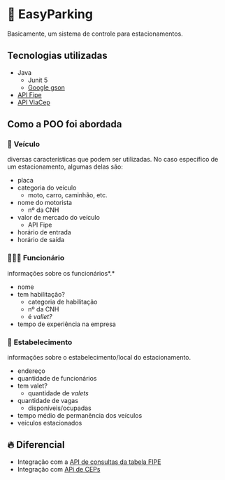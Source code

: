 # 🚙 EasyParking

Basicamente, um sistema de controle para estacionamentos.

## Tecnologias utilizadas

- Java
    - Junit 5
    - [Google gson](https://github.com/google/gson)
- [API Fipe](https://fipeapi.appspot.com/)
- [API ViaCep](https://viacep.com.br/)

## Como a POO foi abordada

### 🛵 **Veículo**

diversas características que podem ser utilizadas. No caso específico de um estacionamento, algumas delas são:

- placa
- categoria do veículo
    - moto, carro, caminhão, etc.
- nome do motorista
    - nº da CNH
- valor de mercado do veículo
    - API Fipe
- horário de entrada
- horário de saída

### 👷🏾‍♂️ **Funcionário**

informações sobre os funcionários*.*

- nome
- tem habilitação?
    - categoria de habilitação
    - nº da CNH
    - é *vallet?*
- tempo de experiência na empresa

### 🏢 **Estabelecimento**

informações sobre o estabelecimento/local do estacionamento.

- endereço
- quantidade de funcionários
- tem valet?
    - quantidade de *valets*
- quantidade de vagas
    - disponíveis/ocupadas
- tempo médio de permanência dos veículos
- veículos estacionados

## 🔥 Diferencial

- Integração com a [API de consultas da tabela FIPE](https://fipeapi.appspot.com/)
- Integração com [APi de CEPs](https://viacep.com.br/)